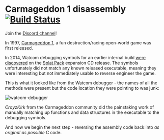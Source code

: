 # Carmageddon 1 disassembly [![Build Status](https://travis-ci.org/jeff-1amstudios/c1-disassembly.svg?branch=master)](https://travis-ci.org/jeff-1amstudios/c1-disassembly)

Join the [Discord channel](https://discord.gg/f5StsuP)!

In 1997, [Carmageddon 1](https://en.wikipedia.org/wiki/Carmageddon), a fun destruction/racing open-world game was first released.

In 2014, Watcom debugging symbols for an earlier internal build [were discovered](http://1amstudios.com/2014/12/02/carma1-symbols-dumped) on the [Splat Pack](http://carmageddon.wikia.com/wiki/Carmageddon_Splat_Pack) expansion CD release. The symbols unfortunately did not match any known released executable, meaning they were interesting but not immediately usable to reverse engineer the game.

This is what it looked like from the Watcom debugger - the names of all the methods were present but the code location they were pointing to was junk:

![watcom-debugger](http://1amstudios.com/img/watcom-debugger.jpg)

_CrayzKirk_ from the Carmageddon community did the painstaking work of manually matching up functions and data structures in the executable to the debugging symbols.

And now we begin the next step - reversing the assembly code back into _as original as possible_ C code.
